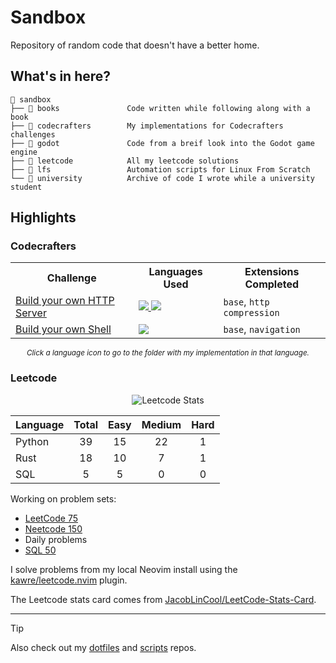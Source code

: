 # Sandbox

Repository of random code that doesn't have a better home.

## What's in here?
```
📂 sandbox
├── 📂 books               Code written while following along with a book
├── 📂 codecrafters        My implementations for Codecrafters challenges
├── 📂 godot               Code from a breif look into the Godot game engine
├── 📂 leetcode            All my leetcode solutions
├── 📂 lfs                 Automation scripts for Linux From Scratch
└── 📂 university          Archive of code I wrote while a university student
```

## Highlights
### Codecrafters

<div align="center">

<table>
  <tr>
    <th>Challenge</th>
    <th>Languages Used</th>
    <th>Extensions Completed</th>
  </tr>
  
  <tr>
    <td><a href="https://app.codecrafters.io/courses/http-server">Build your own HTTP Server</a></td>
    <td>
      <a href="codecrafters/http/rust/">
        <img src="https://img.shields.io/badge/rust-D34516?style=for-the-badge&logo=rust&logoColor=white">
      </a>
      <a href="codecrafters/http/python/">
        <img src="https://img.shields.io/badge/python-306998?style=for-the-badge&logo=python&logoColor=white">
      </a>
    </td>
    <td>
      <code>base</code>, 
      <code>http compression</code>
    </td>
  </tr>

  <tr>
    <td><a href="https://app.codecrafters.io/courses/shell">Build your own Shell</a></td>
    <td>
      <a href="codecrafters/shell/rust/">
        <img src="https://img.shields.io/badge/rust-D34516?style=for-the-badge&logo=rust&logoColor=white">
      </a>
    </td>
    <td>
      <code>base</code>, 
      <code>navigation</code>
    </td>
  </tr>
</table>

<sub><i>Click a language icon to go to the folder with my implementation in that language.</i></sub>

</div>

### Leetcode

<div align="center">

![Leetcode Stats](https://leetcard.jacoblin.cool/Snxwman?ext=activity&theme=dark&font=Sora)

| Language | Total | Easy | Medium | Hard |
| -------- | :---: | :--: | :----: | :--: |
| Python   | 39    | 15   | 22     | 1    |
| Rust     | 18    | 10   | 7      | 1    |
| SQL      | 5     | 5    | 0      | 0    |

</div>

Working on problem sets:
- [LeetCode 75](https://leetcode.com/studyplan/leetcode-75/)
- [Neetcode 150](https://neetcode.io/roadmap)
- Daily problems
- [SQL 50](https://leetcode.com/studyplan/top-sql-50)

I solve problems from my local Neovim install using the [kawre/leetcode.nvim](https://github.com/kawre/leetcode.nvim) plugin.

The Leetcode stats card comes from [JacobLinCool/LeetCode-Stats-Card](https://github.com/JacobLinCool/LeetCode-Stats-Card).

---

> [!TIP]
> Also check out my [dotfiles](https://github.com/Snxwman/dotfiles) and [scripts](https://github.com/Snxwman/scripts) repos.


